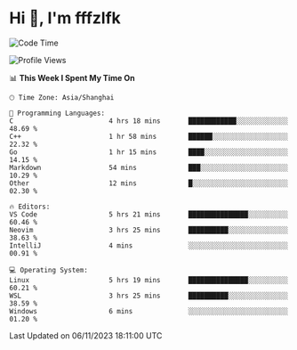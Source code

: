 # Hi 👋, I'm fffzlfk

<!--START_SECTION:waka-->
![Code Time](http://img.shields.io/badge/Code%20Time-545%20hrs%2039%20mins-blue)

![Profile Views](http://img.shields.io/badge/Profile%20Views-0-blue)

📊 **This Week I Spent My Time On** 

```text
🕑︎ Time Zone: Asia/Shanghai

💬 Programming Languages: 
C                        4 hrs 18 mins       ████████████░░░░░░░░░░░░░   48.69 % 
C++                      1 hr 58 mins        ██████░░░░░░░░░░░░░░░░░░░   22.32 % 
Go                       1 hr 15 mins        ████░░░░░░░░░░░░░░░░░░░░░   14.15 % 
Markdown                 54 mins             ███░░░░░░░░░░░░░░░░░░░░░░   10.29 % 
Other                    12 mins             █░░░░░░░░░░░░░░░░░░░░░░░░   02.30 % 

🔥 Editors: 
VS Code                  5 hrs 21 mins       ███████████████░░░░░░░░░░   60.46 % 
Neovim                   3 hrs 25 mins       ██████████░░░░░░░░░░░░░░░   38.63 % 
IntelliJ                 4 mins              ░░░░░░░░░░░░░░░░░░░░░░░░░   00.91 % 

💻 Operating System: 
Linux                    5 hrs 19 mins       ███████████████░░░░░░░░░░   60.21 % 
WSL                      3 hrs 25 mins       ██████████░░░░░░░░░░░░░░░   38.59 % 
Windows                  6 mins              ░░░░░░░░░░░░░░░░░░░░░░░░░   01.20 % 
```


 Last Updated on 06/11/2023 18:11:00 UTC
<!--END_SECTION:waka-->
